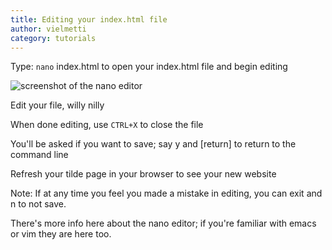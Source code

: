 ```yaml
---
title: Editing your index.html file
author: vielmetti
category: tutorials
---
```


Type: `nano` index.html to open your index.html file and begin editing

![screenshot of the nano editor](https://tilde.club/~annika/static/nano.png)

Edit your file, willy nilly

When done editing, use `CTRL+X` to close the file

You'll be asked if you want to save; say y and [return] to return to the command line

Refresh your tilde page in your browser to see your new website

Note: If at any time you feel you made a mistake in editing, you can exit and n to not save.

There's more info here about the nano editor; if you're familiar with
emacs or vim they are here too.

